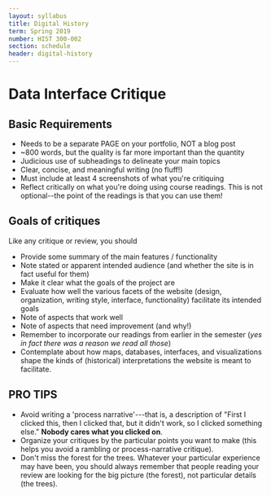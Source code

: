 ```yaml
---
layout: syllabus
title: Digital History
term: Spring 2019
number: HIST 300-002
section: schedule
header: digital-history
---
```


# Data Interface Critique

## Basic Requirements
- Needs to be a separate PAGE on your portfolio, NOT a blog post
- ~800 words, but the quality is far more important than the quantity
- Judicious use of subheadings to delineate your main topics
- Clear, concise, and meaningful writing (no fluff!)
- Must include at least 4 screenshots of what you're critiquing
- Reflect critically on what you're doing using course readings. This is not optional--the point of the readings is that you can use them!

## Goals of critiques
Like any critique or review, you should
- Provide some summary of the main features / functionality
- Note stated or apparent intended audience (and whether the site is in fact useful for them)
- Make it clear what the goals of the project are
- Evaluate how well the various facets of the website (design, organization, writing style, interface, functionality) facilitate its intended goals
- Note of aspects that work well
- Note of aspects that need improvement (and why!)
- Remember to incorporate our readings from earlier in the semester (_yes in fact there was a reason we read all those_)
- Contemplate about how maps, databases, interfaces, and visualizations shape the kinds of (historical) interpretations the website is meant to facilitate.

## PRO TIPS
- Avoid writing a 'process narrative'---that is, a description of "First I clicked this, then I clicked that, but it didn't work, so I clicked something else." **Nobody cares what you clicked on**.
- Organize your critiques by the particular points you want to make (this helps you avoid a rambling or process-narrative critique).
- Don't miss the forest for the trees. Whatever your particular experience may have been, you should always remember that people reading your review are looking for the big picture (the forest), not particular details (the trees).
